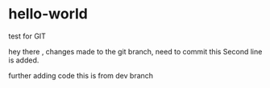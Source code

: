# hello-world
test for GIT

hey there , changes made to the git branch, need to commit this
Second line is added.

further adding code
this is from dev branch
